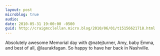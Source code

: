 ```yaml
---
layout: post
microblog: true
audio: 
date: 2010-05-31 19:00:00 -0500
guid: http://craigmcclellan.micro.blog/2010/06/01/t15156621718.html
---
```

Absolutely awesome Memorial day with @natejturner, Amy, baby Emma, and best of all, @laurakfagan.  So happy to have her back in Nashville.

